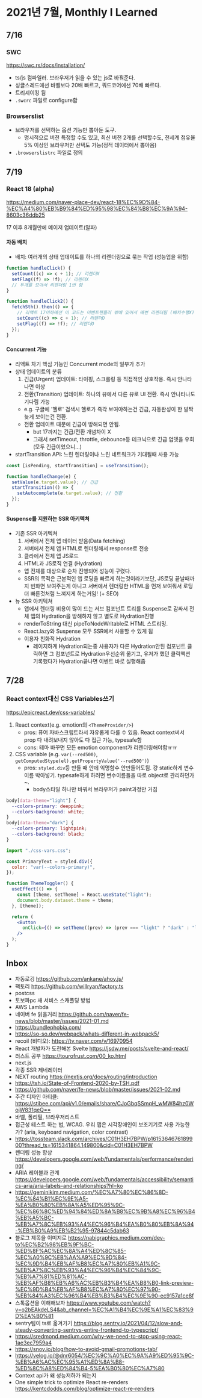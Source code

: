 # 2021년 7월, Monthly I Learned

## 7/16

### SWC

https://swc.rs/docs/installation/

- ts/js 컴파일러. 브라우저가 읽을 수 있는 js로 바꿔준다.
- 싱글스레드에선 바벨보다 20배 빠르고, 쿼드코어에선 70배 빠르다.
- 트리셰이킹 됨
- `.swcrc` 파일로 configure함

### Browserslist

- 브라우저를 선택하는 옵션 기능만 뽑아둔 도구.
  - 명시적으로 버전 특정할 수도 있고, 최신 버전 2개를 선택할수도, 전세계 점유율 5% 이상인 브라우저만 선택도 가능(정적 데이터에서 뽑아옴)
- `.browserslistrc` 파일로 정의

## 7/19

### React 18 (alpha)

https://medium.com/naver-place-dev/react-18%EC%9D%84-%EC%A4%80%EB%B9%84%ED%95%98%EC%84%B8%EC%9A%94-8603c36ddb25

17 이후 8개월만에 메이저 업데이트(알파)

#### 자동 배치

- 배치: 여러개의 상태 업데이트를 하나의 리렌더링으로 묶는 작업 (성능업을 위함)

```js
function handleClick() {
  setCount((c) => c + 1); // 리렌더X
  setFlag((f) => !f); // 리렌더X
  // 두개를 모아서 리렌더링 1번 함
}

function handleClick2() {
  fetchSth().then(() => {
    // 리액트 17이하에선 이 코드는 이벤트핸들러 밖에 있어서 매번 리렌더됨 (배치수행X) but 18부터는 자동배치 해줌. 다만 ReactDOM.render대신 ReactDOM.createRoot함수 써야함
    setCount((c) => c + 1); // 리렌더O
    setFlag((f) => !f); // 리렌더O
  });
}
```

#### Concurrent 기능

- 리액트 차기 핵심 기능인 Concurrent mode의 일부가 추가
- 상태 업데이트의 분류
  1. 긴급(Urgent) 업데이트: 타이핑, 스크롤링 등 직접적인 상호작용. 즉시 안나타나면 이상
  2. 전환(Transition) 업데이트: 하나의 뷰에서 다른 뷰로 UI 전환. 즉시 안나타나도 기다림 가능
  - e.g. 구글에 '헬로' 검색시 헬로가 즉각 보여야하는건 긴급, 자동완성이 한 발짝 늦게 보이는건 전환.
  - 전환 업데이트 때문에 긴급이 방해되면 안됨.
    - but 17까지는 긴급/전환 개념차이 X
    - 그래서 setTimeout, throttle, debounce등 테크닉으로 긴급 업뎃을 우회(모두 긴급이었으니...)
- startTransition API: 느린 렌더링이나 느린 네트워크가 기대될때 사용 가능

```js
const [isPending, startTransition] = useTransition();

function handleChange(e) {
  setValue(e.target.value); // 긴급
  startTransition(() => {
    setAutocomplete(e.target.value); // 전환
  });
}
```

#### Suspense를 지원하는 SSR 아키텍쳐

- 기존 SSR 아키텍쳐
  1. 서버에서 전체 앱 데이터 받음(Data fetching)
  2. 서버에서 전체 앱 HTML로 렌더링해서 response로 전송
  3. 클라에서 전체 앱 JS로드
  4. HTML과 JS로직 연결 (Hydration)
  - 앱 전체를 대상으로 순차 진행되어 성능이 구렸다.
  - SSR의 목적은 근본적인 앱 로딩을 빠르게 하는것이라기보단, JS로딩 끝날때까지 빈화면 보여주는게 아니고 서버에서 렌더링한 HTML을 먼저 보여줘서 로딩 더 빠른것처럼 느껴지게 하는거임! (+ SEO)
- 뉴 SSR 아키텍쳐
  - 앱에서 렌더링 비용이 많이 드는 서브 컴포넌트 트리를 Suspense로 감싸서 전체 앱의 Hydration을 방해하지 않고 별도로 Hydration진행
  - renderToString 대신 pipeToNodeWritable로 HTML 스트리밍.
  - React.lazy와 Suspense 모두 SSR에서 사용할 수 있게 됨
  - 이용자 친화적 Hydration
    - 레이지하게 Hydration되는중 사용자가 다른 Hydration안된 컴포넌트 클릭하면 그 컴포넌트로 Hydration우선순위 옮기고, 유저가 했던 클릭액션 기록했다가 Hydration끝나면 이벤트 바로 실행해줌

## 7/28

### React context대신 CSS Variables쓰기

https://epicreact.dev/css-variables/

1. React context(e.g. emotion의 `<ThemeProvider/>`)
   - pros: 퓨어 자바스크립트라서 자유롭게 다룰 수 있음. React context써서 prop 다 내려보내지 않아도 다 접근 가능, typesafe함
   - cons: 테마 바꾸면 모든 emotion component가 리렌더링해야함ㅠㅠ
2. CSS variable (e.g. `var(--red500)`, `getComputedStype(el).getPropertyValue('--red500')`)
   - pros: `styled.div`등 만들 때 안에 익명함수 안만들어도됨. 걍 static하게 변수이름 박아넣기. typesafe하게 하려면 변수이름들을 따로 object로 관리하던가~.
     - body스타일 하나만 바꿔서 브라우저가 paint과정만 거침

```css
body[data-theme="light"] {
  --colors-primary: deeppink;
  --colors-background: white;
}
body[data-theme="dark"] {
  --colors-primary: lightpink;
  --colors-background: black;
}
```

```jsx
import "./css-vars.css";

const PrimaryText = styled.div({
  color: "var(--colors-primary)",
});

function ThemeToggler() {
  useEffect(() => {
    const [theme, setTheme] = React.useState("light");
    document.body.dataset.theme = theme;
  }, [theme]);

  return (
    <Button
      onClick={() => setTheme((prev) => (prev === "light" ? "dark" : "light"))}
    />
  );
}
```

## Inbox

- 자동로깅 https://github.com/ankane/ahoy.js/
- 팩토리 https://github.com/willryan/factory.ts
- postcss
- 토보파pc 새 서비스 스캐폴딩 방법
- AWS Lambda
- 네이버 fe 읽을거리 https://github.com/naver/fe-news/blob/master/issues/2021-01.md
- https://bundlephobia.com/
- https://so-so.dev/webpack/whats-different-in-webpack5/
- recoil (비디오): https://tv.naver.com/v/16970954
- React 개발자가 도전해본 Svelte https://jsdw.me/posts/svelte-and-react/
- 러스트 공부 https://tourofrust.com/00_ko.html
- next.js
- 각종 SSR 제네레이터
- NEXT routing https://nextjs.org/docs/routing/introduction
- https://tsh.io/State-of-Frontend-2020-by-TSH.pdf
- https://github.com/naver/fe-news/blob/master/issues/2021-02.md
- 주간 디자인 아티클: https://stibee.com/api/v1.0/emails/share/CJoGbqSSmqH_wMW84hz0WojW831qeQ==
- 바벨, 폴리필, 브라우저리스트
- 접근성 테스트 하는 법, WCAG. 우리 앱은 시각장애인이 보조기기로 사용 가능한가? (aria, keyboard navigation, color contrast)
- https://tossteam.slack.com/archives/C01H3EH7BPW/p1615364676189900?thread_ts=1615341864.149800&cid=C01H3EH7BPW
- 렌더링 성능 향상 https://developers.google.com/web/fundamentals/performance/rendering/
- ARIA 레이블과 관계 https://developers.google.com/web/fundamentals/accessibility/semantics-aria/aria-labels-and-relationships?hl=ko
- https://geminikim.medium.com/%EC%A7%80%EC%86%8D-%EC%84%B1%EC%9E%A5-%EA%B0%80%EB%8A%A5%ED%95%9C-%EC%86%8C%ED%94%84%ED%8A%B8%EC%9B%A8%EC%96%B4%EB%A5%BC-%EB%A7%8C%EB%93%A4%EC%96%B4%EA%B0%80%EB%8A%94-%EB%B0%A9%EB%B2%95-97844c5dab63
- 블로그 제목을 이미지로 https://nabigraphics.medium.com/dev-to%EC%B2%98%EB%9F%BC-%ED%8F%AC%EC%8A%A4%ED%8C%85-%EC%A0%9C%EB%AA%A9%EC%9D%84-%EC%9D%B4%EB%AF%B8%EC%A7%80%EB%A1%9C-%EB%A7%8C%EB%93%A4%EC%96%B4%EC%84%9C-%EB%A7%81%ED%81%AC-%EB%AF%B8%EB%A6%AC%EB%B3%B4%EA%B8%B0-link-preview-%EC%9D%B4%EB%AF%B8%EC%A7%80%EC%97%90-%EB%84%A3%EC%96%B4%EB%B3%B4%EC%9E%90-ec9157a1ce8f
- 스톡옵션을 이해해보자 https://www.youtube.com/watch?v=o2bEAkdeLS4&ab_channel=%EC%A1%B4%EC%9E%A1%EC%83%9D%EA%B0%81
- sentry팀이 ts로 옮겨가기 https://blog.sentry.io/2021/04/12/slow-and-steady-converting-sentrys-entire-frontend-to-typescript/
- https://sredmond.medium.com/why-we-need-to-stop-using-react-1ae3ec7959a4
- https://snov.io/blog/how-to-avoid-gmail-promotions-tab/
- https://velog.io/@dnr6054/%EC%9C%A0%EC%9A%A9%ED%95%9C-%EB%A6%AC%EC%95%A1%ED%8A%B8-%ED%8C%A8%ED%84%B4-5%EA%B0%80%EC%A7%80
- Context api가 왜 성능저하가 되는지
- One simple trick to optimize React re-renders https://kentcdodds.com/blog/optimize-react-re-renders
